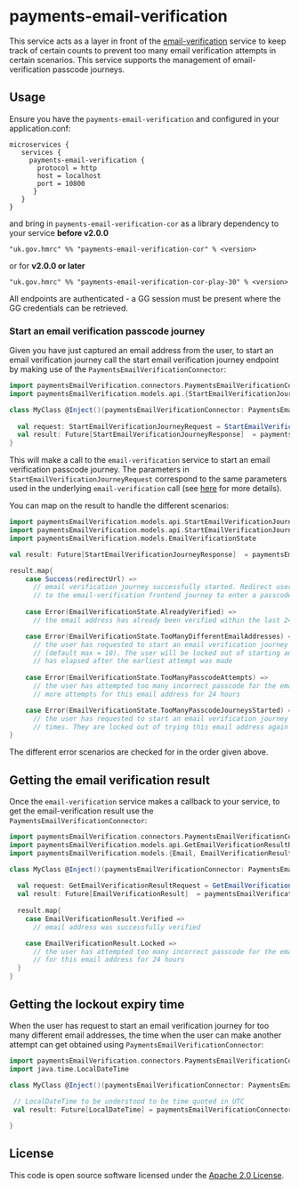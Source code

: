 
# payments-email-verification

This service acts as a layer in front of the [email-verification](https://github.com/hmrc/email-verification) service to
keep track of certain counts to prevent too many email verification attempts in certain scenarios. This service
supports the management of email-verification passcode journeys.

## Usage
Ensure you have the `payments-email-verification` and configured in your application.conf:
```
microservices {
   services {
     payments-email-verification {
       protocol = http
       host = localhost
       port = 10800
      } 
   }
} 
```
and bring in `payments-email-verification-cor` as a library dependency to your service **before v2.0.0**
```
"uk.gov.hmrc" %% "payments-email-verification-cor" % <version>
```
or for **v2.0.0 or later** 
```
"uk.gov.hmrc" %% "payments-email-verification-cor-play-30" % <version>
```



All endpoints are authenticated - a GG session must be present where the GG credentials can be retrieved.

### Start an email verification passcode journey
Given you have just captured an email address from the user, to start an email verification journey call the 
start email verification journey endpoint by making use of the `PaymentsEmailVerificationConnector`:
```scala
import paymentsEmailVerification.connectors.PaymentsEmailVerificationConnector
import paymentsEmailVerification.models.api.{StartEmailVerificationJourneyRequest, StartEmailVerificationJourneyResponse}

class MyClass @Inject()(paymentsEmailVerificationConnector: PaymentsEmailVerificationConnector) {
  
  val request: StartEmailVerificationJourneyRequest = StartEmailVerificationJourneyRequest(...)
  val result: Future[StartEmailVerificationJourneyResponse]  = paymentsEmailVerificationConnector.startEmailVerification(request)
}
```
This will make a call to the `email-verification` service to start an email verification passcode journey.  The 
parameters in `StartEmailVerificationJourneyRequest` 
correspond to the same parameters used in the underlying `email-verification` call (see 
[here](https://github.com/hmrc/email-verification#post-verify-email) for more details).

You can map on the result to handle the different scenarios:
```scala
import paymentsEmailVerification.models.api.StartEmailVerificationJourneyResponse.Success
import paymentsEmailVerification.models.api.StartEmailVerificationJourneyResponse.Error
import paymentsEmailVerification.models.EmailVerificationState

val result: Future[StartEmailVerificationJourneyResponse]  = paymentsEmailVerificationConnector.startEmailVerification(request)

result.map{
    case Success(redirectUrl) =>
      // email verification journey successfully started. Redirect user to `redirectUrl` - this should take the user 
      // to the email-verification frontend journey to enter a passcode
    
    case Error(EmailVerificationState.AlreadyVerified) =>
      // the email address has already been verified within the last 24 hours

    case Error(EmailVerificationState.TooManyDifferentEmailAddresses) =>
      // the user has requested to start an email verification journey for too many different email addresses 
      // (default max = 10). The user will be locked out of starting another passcode journey until 24 hours 
      // has elapsed after the earliest attempt was made
    
    case Error(EmailVerificationState.TooManyPasscodeAttempts) =>
      // the user has attempted too many incorrect passcode for the email address. They are not allowed any 
      // more attempts for this email address for 24 hours

    case Error(EmailVerificationState.TooManyPasscodeJourneysStarted) =>
      // the user has requested to start an email verification journey for the same email address too many 
      // times. They are locked out of trying this email address again for 24 hours
}
```
The different error scenarios are checked for in the order given above.

## Getting the email verification result
Once the `email-verification` service makes a callback to your service, to get the email-verification
result use the `PaymentsEmailVerificationConnector`:
```scala
import paymentsEmailVerification.connectors.PaymentsEmailVerificationConnector
import paymentsEmailVerification.models.api.GetEmailVerificationResultRequest
import paymentsEmailVerification.models.{Email, EmailVerificationResult}

class MyClass @Inject()(paymentsEmailVerificationConnector: PaymentsEmailVerificationConnector) {
  
  val request: GetEmailVerificationResultRequest = GetEmailVerificationResultRequest(Email("email@test.com"))
  val result: Future[EmailVerificationResult]  = paymentsEmailVerificationConnector.getEmailVerificationResult(request)
  
  result.map{
    case EmailVerificationResult.Verified =>
      // email address was successfully verified

    case EmailVerificationResult.Locked =>
      // the user has attempted too many incorrect passcode for the email address. They are not allowed any more attempts
      // for this email address for 24 hours
  }
}
```

## Getting the lockout expiry time
When the user has request to start an email verification journey for too many different email addresses, the time 
when the user can make another attempt can get obtained using
`PaymentsEmailVerificationConnector`:
```scala
import paymentsEmailVerification.connectors.PaymentsEmailVerificationConnector
import java.time.LocalDateTime

class MyClass @Inject()(paymentsEmailVerificationConnector: PaymentsEmailVerificationConnector) {
  
 // LocalDateTime to be understood to be time quoted in UTC 
 val result: Future[LocalDateTime] = paymentsEmailVerificationConnector.getEarliestCreatedAtTime()

}
```

## License

This code is open source software licensed under the [Apache 2.0 License]("http://www.apache.org/licenses/LICENSE-2.0.html").